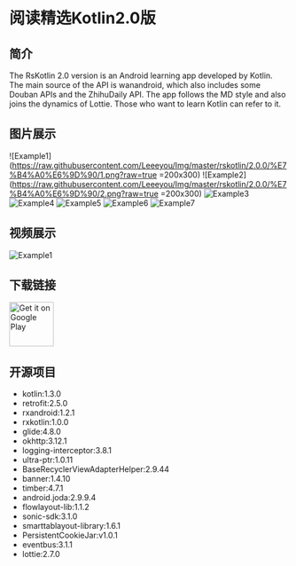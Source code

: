 # 阅读精选Kotlin2.0版

## 简介
The RsKotlin 2.0 version is an Android learning app developed by Kotlin. The main source of the API is wanandroid, which also includes some Douban APIs and the ZhihuDaily API. The app follows the MD style and also joins the dynamics of Lottie. Those who want to learn Kotlin can refer to it.

## 图片展示
![Example1](https://raw.githubusercontent.com/Leeeyou/Img/master/rskotlin/2.0.0/%E7%B4%A0%E6%9D%90/1.png?raw=true  =200x300)
![Example2](https://raw.githubusercontent.com/Leeeyou/Img/master/rskotlin/2.0.0/%E7%B4%A0%E6%9D%90/2.png?raw=true  =200x300)
![Example3](https://raw.githubusercontent.com/Leeeyou/Img/master/rskotlin/2.0.0/%E7%B4%A0%E6%9D%90/3.png?raw=true)
![Example4](https://raw.githubusercontent.com/Leeeyou/Img/master/rskotlin/2.0.0/%E7%B4%A0%E6%9D%90/4.png?raw=true)
![Example5](https://raw.githubusercontent.com/Leeeyou/Img/master/rskotlin/2.0.0/%E7%B4%A0%E6%9D%90/5.png?raw=true)
![Example6](https://raw.githubusercontent.com/Leeeyou/Img/master/rskotlin/2.0.0/%E7%B4%A0%E6%9D%90/6.png?raw=true)
![Example7](https://raw.githubusercontent.com/Leeeyou/Img/master/rskotlin/2.0.0/%E7%B4%A0%E6%9D%90/7.png?raw=true)

## 视频展示
![Example1](https://github.com/LeeeYou/Img/blob/master/leeeyou/%E9%98%85%E8%AF%BB%E7%B2%BE%E9%80%89kotlin%E7%89%88.gif?raw=true)

## 下载链接
<a href='https://www.pgyer.com/er9r'><img alt='Get it on Google Play' src='https://play.google.com/intl/en_us/badges/images/generic/en_badge_web_generic.png' height="80px"/></a>

## 开源项目
- kotlin:1.3.0
- retrofit:2.5.0
- rxandroid:1.2.1
- rxkotlin:1.0.0
- glide:4.8.0
- okhttp:3.12.1
- logging-interceptor:3.8.1
- ultra-ptr:1.0.11
- BaseRecyclerViewAdapterHelper:2.9.44
- banner:1.4.10
- timber:4.7.1
- android.joda:2.9.9.4
- flowlayout-lib:1.1.2
- sonic-sdk:3.1.0
- smarttablayout-library:1.6.1
- PersistentCookieJar:v1.0.1
- eventbus:3.1.1
- lottie:2.7.0

